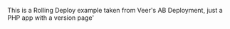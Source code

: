 This is a Rolling Deploy example taken from Veer's AB Deployment, just a PHP app with a version page'